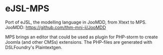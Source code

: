 # eJSL-MPS
Port of eJSL, the modelling language in JooMDD, from Xtext to MPS. JooMDD: https://github.com/thm-mni-ii/JooMDD

MPS brings an editor that could be used as plugin for PHP-storm to create Joomla (and other CMSs) extensions. 
The PHP-files are generated with DSLFoundry's Plaintextgen.
